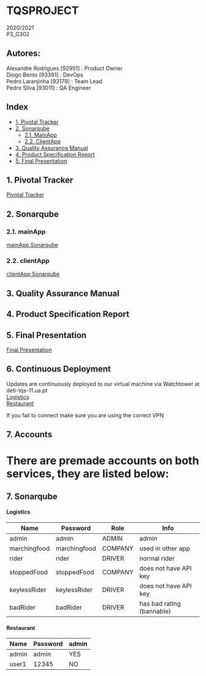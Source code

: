 # TQSPROJECT
2020/2021 \
P3_G302 
## Autores:
Alexandre Rodrigues [92951] : Product Owner\
Diogo Bento [93391] : DevOps \
Pedro Laranjinha [93179] : Team Lead\
Pedro Silva [93011] : QA Engineer

## Index
- [1. Pivotal Tracker](#1-pivotal-tracker)
- [2. Sonarqube](#2-sonarqube)
  - [2.1. MainApp](#21-mainApp)
  - [2.2. ClientApp](#22-clientApp)
- [3. Quality Assurance Manual](#3-quality-assurance-manual)
- [4. Product Specification Report](#4-product-specification-report)
- [5. Final Presentation](#5-final-presentation)


 ## 1. Pivotal Tracker
[Pivotal Tracker](https://www.pivotaltracker.com/n/projects/2499427)

## 2. Sonarqube
### 2.1. mainApp
[mainApp Sonarqube](https://sonarcloud.io/dashboard?branch=dev&id=buckaroo69_TQSPROJECT)
### 2.2. clientApp
[clientApp Sonarqube](https://sonarcloud.io/dashboard?branch=dev&id=tqs-side-client)
## 3. Quality Assurance Manual

## 4. Product Specification Report

## 5. Final Presentation
[Final Presentation](https://drive.google.com/file/d/15P4AhhRrBMvCzAPtatxokMu5ji7zNPNn/view?usp=sharing)

## 6. Continuous Deployment
Updates are continuously deployed to our virtual machine via Watchtower at deti-tqs-11.ua.pt\
[Logistics](http://deti-tqs-11.ua.pt:8080)\
[Restaurant](http://deti-tqs-11.ua.pt:8000)

If you fail to connect make sure you are using the correct VPN

## 7. Accounts
There are premade accounts on both services, they are listed below:
=======
## 7. Sonarqube
#### Logistics

| Name         | Password     | Role    | Info                      |
|--------------|--------------|---------|---------------------------|
| admin        | admin        | ADMIN   | admin                     |
| marchingfood | marchingfood | COMPANY | used in other app         |
| rider        | rider        | DRIVER  | normal rider              |
| stoppedFood  | stoppedFood  | COMPANY | does not have API key     |
| keylessRider | keylessRider | DRIVER  | does not have API key     |
| badRider     | badRider     | DRIVER  | has bad rating (bannable) |

#### Restaurant

| Name  | Password | admin |
|-------|----------|-------|
| admin | admin    | YES   |
| user1 | 12345    | NO    |
